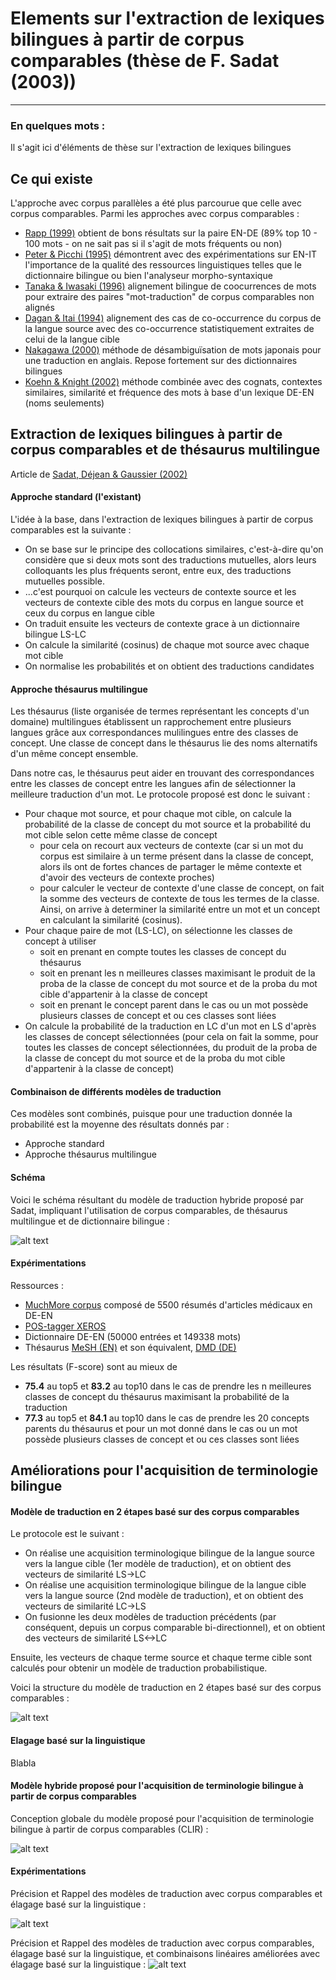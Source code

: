 # Elements sur l'extraction de lexiques bilingues à partir de corpus comparables (thèse de F. Sadat (2003))
---------

### En quelques mots : 
Il s'agit ici d'éléments de thèse sur l'extraction de lexiques bilingues


## Ce qui existe
L'approche avec corpus parallèles a été plus parcourue que celle avec corpus comparables. Parmi les approches avec corpus comparables :
* [Rapp (1999)](http://citeseerx.ist.psu.edu/viewdoc/download?doi=10.1.1.35.558&rep=rep1&type=pdf) obtient de bons résultats sur la paire EN-DE (89% top 10 - 100 mots - on ne sait pas si il s'agit de mots fréquents ou non)
* [Peter & Picchi (1995)](http://link.springer.com/chapter/10.1007/978-1-4615-5661-9_7) démontrent avec des expérimentations sur EN-IT l'importance de la qualité des ressources linguistiques telles que le dictionnaire bilingue ou bien l'analyseur morpho-syntaxique
* [Tanaka & Iwasaki (1996)](http://citeseerx.ist.psu.edu/viewdoc/download?doi=10.1.1.47.1150&rep=rep1&type=pdf) alignement bilingue de coocurrences de mots pour extraire des paires "mot-traduction" de corpus comparables non alignés
* [Dagan & Itai (1994)](http://www.cs.technion.ac.il/~itai/publications/CL/DI.pdf) alignement des cas de co-occurrence du corpus de la langue source avec des co-occurrence statistiquement extraites de celui de la langue cible
* [Nakagawa (2000)](http://www.mt-archive.info/LREC-2000-Nakagawa.pdf) méthode de désambiguïsation de mots japonais pour une traduction en anglais. Repose fortement sur des dictionnaires bilingues
* [Koehn & Knight (2002)](http://homepages.inf.ed.ac.uk/pkoehn/publications/learnlex2002.pdf) méthode combinée avec des cognats, contextes similaires, similarité et fréquence des mots à base d'un lexique DE-EN (noms seulements)



## Extraction de lexiques bilingues à partir de corpus comparables et de thésaurus multilingue

Article de [Sadat, Déjean & Gaussier (2002)](http://acl-arc.comp.nus.edu.sg/archives/acl-arc-090501d3/data/pdf/anthology-PDF/C/C02/C02-1166.pdf)


#### Approche standard (l'existant)

L'idée à la base, dans l'extraction de lexiques bilingues à partir de corpus comparables est la suivante :
* On se base sur le principe des collocations similaires, c'est-à-dire qu'on considère que si deux mots sont des traductions mutuelles, alors leurs colloquants les plus fréquents seront, entre eux, des traductions mutuelles possible.
* ...c'est pourquoi on calcule les vecteurs de contexte source et les vecteurs de contexte cible des mots du corpus en langue source et ceux du corpus en langue cible
* On traduit ensuite les vecteurs de contexte grace à un dictionnaire bilingue LS-LC
* On calcule la similarité (cosinus) de chaque mot source avec chaque mot cible
* On normalise les probabilités et on obtient des traductions candidates


#### Approche thésaurus multilingue

Les thésaurus (liste organisée de termes représentant les concepts d'un domaine) multilingues établissent un rapprochement entre plusieurs langues grâce aux correspondances mulilingues entre des classes de concept. Une classe de concept dans le thésaurus lie des noms alternatifs d'un même concept ensemble.

Dans notre cas, le thésaurus peut aider en trouvant des correspondances entre les classes de concept entre les langues afin de sélectionner la meilleure traduction d'un mot. Le protocole proposé est donc le suivant :
* Pour chaque mot source, et pour chaque mot cible, on calcule la probabilité de la classe de concept du mot source et la probabilité du mot cible selon cette même classe de concept
  * pour cela on recourt aux vecteurs de contexte (car si un mot du corpus est similaire à un terme présent dans la classe de concept, alors ils ont de fortes chances de partager le même contexte et d'avoir des vecteurs de contexte proches)
  * pour calculer le vecteur de contexte d'une classe de concept, on fait la somme des vecteurs de contexte de tous les termes de la classe. Ainsi, on arrive à determiner la similarité entre un mot et un concept en calculant la similarité (cosinus).
* Pour chaque paire de mot (LS-LC), on sélectionne les classes de concept à utiliser
  * soit en prenant en compte toutes les classes de concept du thésaurus
  * soit en prenant les n meilleures classes maximisant le produit de la proba de la classe de concept du mot source et de la proba du mot cible d'appartenir à la classe de concept
  * soit en prenant le concept parent dans le cas ou un mot possède plusieurs classes de concept et ou ces classes sont liées
* On calcule la probabilité de la traduction en LC d'un mot en LS d'après les classes de concept sélectionnées (pour cela on fait la somme, pour toutes les classes de concept sélectionnées, du produit de la proba de la classe de concept du mot source et de la proba du mot cible d'appartenir à la classe de concept)

#### Combinaison de différents modèles de traduction

Ces modèles sont combinés, puisque pour une traduction donnée la probabilité est la moyenne des résultats donnés par :
* Approche standard
* Approche thésaurus multilingue



#### Schéma

Voici le schéma résultant du modèle de traduction hybride proposé par Sadat, impliquant l'utilisation de corpus comparables, de thésaurus multilingue et de dictionnaire bilingue :

![alt text][fig1]



#### Expérimentations

Ressources :
* [MuchMore corpus](http://muchmore.dfki.de/resources1.htm) composé de 5500 résumés d'articles médicaux en DE-EN
* [POS-tagger XEROS](https://open.xerox.com/Services/fst-nlp-tools/Consume/Part%20of%20Speech%20Tagging%20%28Standard%29-178)
* Dictionnaire DE-EN (50000 entrées et 149338 mots)
* Thésaurus [MeSH (EN)](http://www.nlm.nih.gov/mesh/meshhome.html) et son équivalent, [DMD (DE)](http://www.nlm.nih.gov/research/umls/)

Les résultats (F-score) sont au mieux de
* **75.4** au top5 et **83.2** au top10 dans le cas de prendre les n meilleures classes de concept du thésaurus maximisant la probabilité de la traduction
* **77.3** au top5 et **84.1** au top10 dans le cas de prendre les 20 concepts parents du thésaurus et pour un mot donné dans le cas ou un mot possède plusieurs classes de concept et ou ces classes sont liées








## Améliorations pour l'acquisition de terminologie bilingue


####  Modèle de traduction en 2 étapes basé sur des corpus comparables

Le protocole est le suivant :
* On réalise une acquisition terminologique bilingue de la langue source vers la langue cible (1er modèle de traduction), et on obtient des vecteurs de similarité LS->LC
* On réalise une acquisition terminologique bilingue de la langue cible vers la langue source (2nd modèle de traduction), et on obtient des vecteurs de similarité LC->LS
* On fusionne les deux modèles de traduction précédents (par conséquent, depuis un corpus comparable bi-directionnel), et on obtient des vecteurs de similarité LS<->LC

Ensuite, les vecteurs de chaque terme source et chaque terme cible sont calculés pour obtenir un modèle de traduction probabilistique.

Voici la structure du modèle de traduction en 2 étapes basé sur des corpus comparables :

![alt text][fig2]




#### Elagage basé sur la linguistique

Blabla




#### Modèle hybride proposé pour l'acquisition de terminologie bilingue à partir de corpus comparables


Conception globale du modèle proposé pour l'acquisition de terminologie bilingue à partir de corpus comparables (CLIR) :

![alt text][fig3]






#### Expérimentations

Précision et Rappel des modèles de traduction avec corpus comparables et élagage basé sur la linguistique : 

![alt text][fig4]

Précision et Rappel des modèles de traduction avec corpus comparables, élagage basé sur la linguistique, et combinaisons linéaires améliorées avec élagage basé sur la linguistique : 
![alt text][fig5]






[fig1]: https://github.com/allinard/Multi-alignement-en-corpus-comparables/blob/master/Articles/images/sadat1.png "Structure générale du modèle de traduction hybride (corpus comparables - dictionnaire bilingue - thésaurus multilingue)"
[fig2]: https://github.com/allinard/Multi-alignement-en-corpus-comparables/blob/master/Articles/images/sadat2.png "Structure du modèle de traduction en 2 étapes basé sur des corpus comparables (CLIR)"
[fig3]: https://github.com/allinard/Multi-alignement-en-corpus-comparables/blob/master/Articles/images/sadat3.png "Conception globale du modèle proposé pour l'acquisition de terminologie bilingue à partir de corpus comparables (CLIR)"
[fig4]: https://github.com/allinard/Multi-alignement-en-corpus-comparables/blob/master/Articles/images/sadat4.png "P/R des modèles de traduction avec corpus comparables et élagage basé sur la linguistique"
[fig5]: https://github.com/allinard/Multi-alignement-en-corpus-comparables/blob/master/Articles/images/sadat5.png "P/R des modèles de traduction avec corpus comparables, élagage basé sur la linguistique, et combinaisons linéaires améliorées avec élagage basé sur la linguistique"
